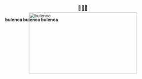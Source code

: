 <h3 align="center">🤫🤫🔥</h3>
<h4>bulenca bulenca bulenca</h4>

<div style="display: flex; max-height: 100px; justify-content: center; align-items: center; width: 100%
  ">
<img align="center" src="https://github-readme-stats.vercel.app/api/top-langs?username=bulenca&show_icons=true&locale=en&layout=compact" alt="bulenca" height="200px" width="350px" />
</div>

